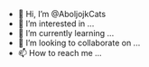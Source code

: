 - 👋 Hi, I’m @AboljojkCats
- 👀 I’m interested in ...
- 🌱 I’m currently learning ...
- 💞️ I’m looking to collaborate on ...
- 📫 How to reach me ...

<!---
AboljojkCats/AboljojkCats is a ✨ special ✨ repository because its `README.md` (this file) appears on your GitHub profile.
You can click the Preview link to take a look at your changes.
--->
